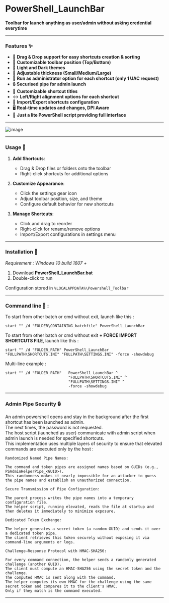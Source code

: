 # PowerShell_LaunchBar

**Toolbar for launch anything as user/admin without asking credential everytime**

--------------------

### Features ✨ 

- 🎯 **Drag & Drop support for easy shortcuts creation & sorting**
- 🔄 **Customizable toolbar position (Top/Bottom)**
- 🎨 **Light and Dark themes**
- 📏 **Adjustable thickness (Small/Medium/Large)**
- 🔑 **Run as administrator option for each shortcut (only 1 UAC request)**
- 🔒 **Securised pipe for admin launch**
- 📝 **Customizable shortcut titles**
- ↔️ **Left/Right alignment options for each shortcut**
- 💾 **Import/Export shortcuts configuration**
- 🖥️ **Real-time updates and changes, DPI Aware**
- 🚀 **Just a lite PowerShell script providing full interface**

--------------------

![image](https://github.com/user-attachments/assets/a80468f3-a77c-4b53-9ffc-5122dcc06efb)

--------------------

### Usage 📝

1. **Add Shortcuts**:
   - Drag & Drop files or folders onto the toolbar
   - Right-click shortcuts for additional options

2. **Customize Appearance**:
   - Click the settings gear icon
   - Adjust toolbar position, size, and theme
   - Configure default behavior for new shortcuts

3. **Manage Shortcuts**:
   - Click and drag to reorder
   - Right-click for rename/remove options
   - Import/Export configurations in settings menu

--------------------

### Installation 🔧

_Requirement : Windows 10 build 1607 +_

1. Download **PowerShell_LaunchBar.bat**
2. Double-click to run

Configuration stored in `%LOCALAPPDATA%\Powershell_Toolbar`

--------------------

### Command line 💉 :

To start from other batch or cmd without exit, launch like this :  
```
start "" /d "FOLDER\CONTAINING_batchfile" PowerShell_LaunchBar
```

  
To start from other batch or cmd without exit **+ FORCE IMPORT SHORTCUTS FILE**, launch like this :  
```
start "" /d "FOLDER_PATH" PowerShell_LaunchBar "FULLPATH\SHORTCUTS.INI" "FULLPATH\SETTINGS.INI" -force -showdebug
```

  
Multi-line example :
```
start "" /d "FOLDER_PATH"   PowerShell_LaunchBar ^
                            "FULLPATH\SHORTCUTS.INI" ^
                            "FULLPATH\SETTINGS.INI" ^
                            -force -showdebug
```

--------------------

### Admin Pipe Security 🔒

An admin powershell opens and stay in the background after the first shortcut has been launched as admin.  
The next times, the password is not requested.  
The host script (launched as user) communicate with admin script when admin launch is needed for specified shortcuts.  
This implementation uses multiple layers of security to ensure that elevated commands are executed only by the host :

```
Randomized Named Pipe Names:

The command and token pipes are assigned names based on GUIDs (e.g., PSAdminHelperPipe_<GUID>).
This randomness makes it nearly impossible for an attacker to guess the pipe names and establish an unauthorized connection.
```
```
Secure Transmission of Pipe Configuration:

The parent process writes the pipe names into a temporary configuration file.
The helper script, running elevated, reads the file at startup and then deletes it immediately to minimize exposure.
```
```
Dedicated Token Exchange:

The helper generates a secret token (a random GUID) and sends it over a dedicated token pipe.
The client retrieves this token securely without exposing it via command-line arguments or logs.
```
```
Challenge–Response Protocol with HMAC-SHA256:

For every command connection, the helper sends a randomly generated challenge (another GUID).
The client must compute an HMAC-SHA256 using the secret token and the challenge.
The computed HMAC is sent along with the command.
The helper computes its own HMAC for the challenge using the same secret token and compares it to the client's HMAC.
Only if they match is the command executed.
```

--------------------
